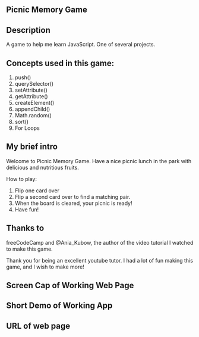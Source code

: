## Picnic Memory Game ##


## Description ## 

A game to help me learn JavaScript. One of several projects.

## Concepts used in this game: ##
1. push()
2. querySelector()
3. setAttribute()
4. getAttribute()
5. createElement()
6. appendChild()
7. Math.random()
8. sort()
9. For Loops

## My brief intro ##
Welcome to Picnic Memory Game. Have a nice picnic lunch in the park with
delicious and nutritious fruits.

How to play:
1. Flip one card over
2. Flip a second card over to find a matching pair. 
3. When the board is cleared, your picnic is ready!
4. Have fun!

## Thanks to ##
freeCodeCamp and @Ania_Kubow, the author of the video tutorial I watched to make this game.

Thank you for being an excellent youtube tutor. I had a lot of fun making this game, and I wish to make more!


## Screen Cap of Working Web Page ##





## Short Demo of Working App ##




## URL of web page ##
